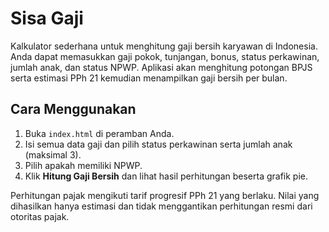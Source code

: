 # Sisa Gaji

Kalkulator sederhana untuk menghitung gaji bersih karyawan di Indonesia. Anda dapat memasukkan gaji pokok, tunjangan, bonus, status perkawinan, jumlah anak, dan status NPWP. Aplikasi akan menghitung potongan BPJS serta estimasi PPh 21 kemudian menampilkan gaji bersih per bulan.

## Cara Menggunakan
1. Buka `index.html` di peramban Anda.
2. Isi semua data gaji dan pilih status perkawinan serta jumlah anak (maksimal 3).
3. Pilih apakah memiliki NPWP.
4. Klik **Hitung Gaji Bersih** dan lihat hasil perhitungan beserta grafik pie.

Perhitungan pajak mengikuti tarif progresif PPh 21 yang berlaku. Nilai yang dihasilkan hanya estimasi dan tidak menggantikan perhitungan resmi dari otoritas pajak.
